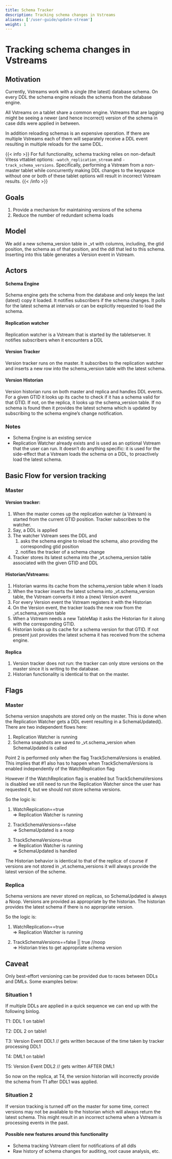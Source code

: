 ```yaml
---
title: Schema Tracker
description: Tracking schema changes in Vstreams
aliases: ['/user-guide/update-stream'] 
weight: 1
---
```


# Tracking schema changes in Vstreams

## Motivation

Currently, Vstreams work with a single (the latest) database schema. On every DDL the schema engine reloads the schema from the database engine.

All Vstreams on a tablet share a common engine. Vstreams that are lagging might be seeing a newer (and hence incorrect) version of the schema in case ddls were applied in between.

In addition reloading schemas is an expensive operation. If there are multiple Vstreams each of them will separately receive a DDL event resulting in multiple reloads for the same DDL.

{{< info >}}
For full functionality, schema tracking relies on non-default Vitess vttablet options: `-watch_replication_stream` and `-track_schema_versions`. Specifically, performing a Vstream from a non-master tablet while concurrently making DDL changes to the keyspace without one or both of these tablet options will result in incorrect Vstream results. 
{{< /info >}}

## Goals

1. Provide a mechanism for maintaining versions of the schema
2. Reduce the number of redundant schema loads

## Model

We add a new schema_version table in _vt with columns, including, the gtid position, the schema as of that position, and the ddl that led to this schema. Inserting into this table generates a Version event in Vstream.

## Actors

#### Schema Engine

Schema engine gets the schema from the database and only keeps the last (latest) copy it loaded. It notifies subscribers if the schema changes. It polls for the latest schema at intervals or can be explicitly requested to load the schema.

#### Replication watcher

Replication watcher is a Vstream that is started by the tabletserver. It notifies subscribers when it encounters a DDL

#### Version Tracker

Version tracker runs on the master. It subscribes to the replication watcher and inserts a new row into the schema_version table with the latest schema.

#### Version Historian

Version historian runs on both master and replica and handles DDL events. For a given GTID it looks up its cache to check if it has a schema valid for that GTID. If not, on the replica, it looks up the schema_version table. If no schema is found then it provides the latest schema which is updated by subscribing to the schema engine’s change notification.

### Notes

*   Schema Engine is an existing service
*   Replication Watcher already exists and is used as an optional Vstream that the user can run. It doesn’t do anything specific: it is used for the side-effect that a Vstream loads the schema on a DDL, to proactively load the latest schema.

## Basic Flow for version tracking

### Master

#### Version tracker:

1. When the master comes up the replication watcher (a Vstream) is started from the current GTID position. Tracker subscribes to the watcher.
1. Say, a DDL is applied
1. The watcher Vstream sees the DDL and
    1. asks the schema engine to reload the schema, also providing the corresponding gtid position
    2. notifies the tracker  of a schema change
1. Tracker stores its latest schema into the _vt.schema_version table associated with the given GTID and DDL


#### Historian/Vstreams:

1. Historian warms its cache from the schema_version table when it loads
2. When the tracker inserts the latest schema into _vt.schema_version table, the Vstream converts it into a (new) Version event
3. For every Version event the Vstream registers it with the Historian
4. On the Version event, the tracker loads the new row from the _vt.schema_version table
5. When a Vstream needs a new TableMap it asks the Historian for it along with the corresponding GTID.
6. Historian looks up its cache for a schema version for that GTID. If not present just provides the latest schema it has received from the schema engine.


#### Replica

1. Version tracker does not run: the tracker can only store versions on the master since it is writing to the database.
2. Historian functionality is identical to that on the master.

## Flags

### Master

Schema version snapshots are stored only on the master. This is done when the Replication Watcher gets a DDL event resulting in a SchemaUpdated(). There are two independent flows here:

1. Replication Watcher is running
2. Schema snapshots are saved to _vt.schema_version when SchemaUpdated is called

Point 2 is performed only when the flag TrackSchemaVersions is enabled. This implies that #1 also has to happen when TrackSchemaVersions is enabled independently of the WatchReplication flag

However if the WatchReplication flag is enabled but TrackSchemaVersions is disabled we still need to run the Replication Watcher since the user has requested it, but we should not store schema versions.

So the logic is:

1. WatchReplication==true \
=> Replication Watcher is running

2. TrackSchemaVersions==false  
=> SchemaUpdated is a noop

3. TrackSchemaVersions=true  
=> Replication Watcher is running \
=> SchemaUpdated is handled

The Historian behavior is identical to that of the replica: of course if versions are not stored in _vt.schema_versions it will always provide the latest version of the scheme.

### Replica

Schema versions are never stored on replicas, so SchemaUpdated is always a Noop. Versions are provided as appropriate by the historian. The historian provides the latest schema if there is no appropriate version.

So the logic is:

1. WatchReplication==true \
=> Replication Watcher is running

2. TrackSchemaVersions==false || true  //noop \
=> Historian tries to get appropriate schema version

## Caveat

Only best-effort versioning can be provided due to races between DDLs and DMLs. Some examples below:

### Situation 1

If multiple DDLs are applied in a quick sequence we can end up with the following binlog.

T1: DDL 1 on table1

T2: DDL 2 on table1

T3: Version Event DDL1 // gets written because of the time taken by tracker processing DDL1

T4: DML1 on table1

T5: Version Event DDL2 // gets written AFTER DML1

So now on the replica, at T4, the version historian will incorrectly provide the schema from T1 after DDL1 was applied.

### Situation 2

If version tracking is turned off on the master for some time, correct versions may not be available to the historian which will always return the latest schema. This might result in an incorrect schema when a Vstream is processing events in the past.

#### Possible new features around this functionality

*   Schema tracking Vstream client for notifications of all ddls
*   Raw history of schema changes for auditing, root cause analysis, etc.
